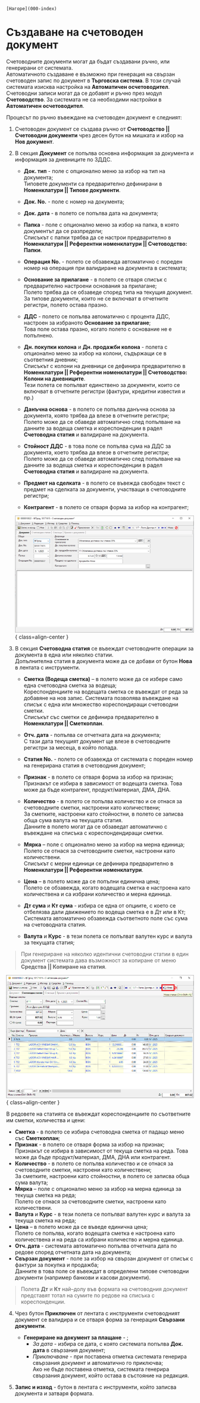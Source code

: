 ```{only} html
[Нагоре](000-index)
```

# Създаване на счетоводен документ 

Счетоводните документи могат да бъдат създавани ръчно, или генерирани от системата.  
Автоматичното създаване е възможно при генерация на свързан счетоводен запис по документ в **Търговска система**. В този случай системата изисква настройка на **Автоматичен осчетоводител**.  
Счетоводни записи могат да се добавят и ръчно през модул **Счетоводство**. За системата не са необходими настройки в **Автоматичен осчетоводител**.  

Процесът по ръчно въвеждане на счетоводен документ е следният:  

1) Счетоводен документ се създава ръчно от **Счетоводство || Счетоводни документи** чрез десен бутон на мишката и избор на **Нов документ**.  

2) В секция **Документ** се попълва основна информация за документа и информация за дневниците по ЗДДС.   

    - **Док. тип** - поле с опционално меню за избор на тип на документа;  
    Типовете документи са предварително дефинирани в **Номенклатури || Типове документи**.  

    - **Док. No.** - поле с номер на документа;  

    - **Док. дата** - в полето се попълва дата на документа;  

    - **Папка** - поле с опционално меню за избор на папка, в която документът да се разпредели;  
    Списъкът с папки трябва да се настрои предварително в **Номенклатури || Референтни номенклатури || Счетоводство: Папки**.  

    - **Операция No.** - полето се обзавежда автоматично с пореден номер на операция при валидиране на документа в системата;  

    - **Основание за прилагане** - в полето се отваря списък с предварително настроени основания за прилагане;  
    Полето трябва да се обзаведе според типа на текущия документ. За типове документи, които не се включват в отчетните регистри, полето остава празно.  

    - **ДДС** - полето се попълва автоматично с процента ДДС, настроен за избраното **Основание за прилагане**;  
    Това поле остава празно, когато полето с основание не е попълнено.  

    -  **Дн. покупки колона** и  **Дн. продажби колона** - полета с опционално меню за избор на колони, съдържащи се в съответния дневник;  
    Списъкът с колони на дневници се дефинира предварително в **Номенклатури || Референтни номенклатури || Счетоводство: Колони на дневниците**.  
    Тези полета се попълват единствено за документи, които се включват в отчетните регистри (фактури, кредитни известия и пр.)  

    - **Данъчна основа** - в полето се попълва данъчна основа за документа, която трябва да влезе в отчетните регистри;  
    Полето може да се обаведе автоматично след попълване на данните за водеща сметка и кореспонденции в радел **Счетоводна статия**  и валидиране на документа.  

    - **Стойност ДДС** - в това поле се попълва сума на ДДС за документа, което трябва да влезе в отчетните регистри;  
    Полето може да се обаведе автоматично след попълване на данните за водеща сметка и кореспонденции в радел **Счетоводна статия** и валидиране на документа. 

    - **Предмет на сделката** - в полето се въвежда свободен текст с предмет на сделката за документи, участващи в счетоводните регистри;  

    - **Контрагент** - в полето се отваря форма за избор на контрагент;  
    
    ![](901-acc-doc1.png){ class=align-center }

3) В секция **Счетоводна статия** се въвеждат счетоводните операции за документа в една или няколко статии.  
Допълнителна статия в документа може да се добави от бутон **Нова** в лентата с инструменти.  

    - **Сметка (Водеща сметка)** – в полето може да се избере само една счетоводна сметка за водеща;  
    Кореспонденциите на водещата сметка се въвеждат от реда за добавяне на нов запис. Системата позволява въвеждане на списък с една или множество кореспондиращи счетоводни сметки.  
    Списъкът със сметки се дефинира предварително в **Номенклатури || Сметкоплан**.  

    - **Отч. дата** - попълва се отчетната дата на документа;  
    С тази дата текущият документ ще влезе в счетоводните регистри за месеца, в който попада.    

    - **Статия No.** - полето се обзавежда от системата с пореден номер на генерирана статия в счетоводния документ;  

    -  **Признак** - в полето се отваря форма за избор на признак;  
    Признакът се избира в зависимост от водещата сметка. Това може да бъде контрагент, продукт/материал, ДМА, ДНА.  

    - **Количество** - в полето се попълва количество и се отнася за счетоводните сметки, настроени като количествени;  
    За сметките, настроени като стойностни, в полето се записва обща сума валута на текущата статия.  
    Данните в полето могат да се обзаведат автоматично с въвеждане на списъка с кореспондендиращи сметки.   

    - **Мярка** – поле с опционално меню за избор на мерна единица;  
    Полето се отнася за счетоводните сметки, настроени като количествени.  
    Списъкът с мерни единици се дефинира предварително в **Номенклатури || Референтни номенклатури**.   

    - **Цена** – в полето може да се попълни единична цена;  
    Полето се обзавежда, когато водещата сметка е настроена като количествена и са избрани количество и мерна единица.  

    - **Дт сума** и **Кт сума** - избира се една от опциите, с което се отбелязва дали движението по водеща сметка е в Дт или в Кт;  
    Системата автоматично обзавежда съответното поле със сума на счетоводната статия.  

    - **Валута** и **Курс** - в тези полета се попълват валутен курс и валута за текущата статия;  

> При генериране на няколко идентични счетоводни статии в един документ системата дава възможност за копиране от меню **Средства || Копиране на статия**.  

![](901-acc-doc2.png){ class=align-center }

В редовете на статията се въвеждат кореспонденциите по съответните им сметки, количества и цени:  
- **Сметка** - в полето се избира счетоводна сметка от падащо меню със **Сметкоплан**;  
- **Признак** - в полето се отваря форма за избор на признак;  
Признакът се избира в зависимост от текуща сметка на реда. Това може да бъде продукт/материал, ДМА, ДНА или контрагент.  
- **Количество** - в полето се попълва количество и се отнася за счетоводните сметки, настроени като количествени;  
За сметките, настроени като стойностни, в полето се записва обща сума валута;   
- **Мярка** – поле с опционално меню за избор на мерна единица за текуща сметка на реда;  
Полето се отнася за счетоводните сметки, настроени като количествени.  
- **Валута** и **Курс** - в тези полета се попълват валутен курс и валута за текуща сметка на реда;  
- **Цена** – в полето може да се въведе единична цена;  
Полето се попълва, когато водещата сметка е настроена като количествена и на реда са избрани количество и мерна единица.  
- **Отч. дата** - системата автоматично попълва отчетната дата по редове според отчетната дата на документа;   
- **Свързан документ** - поле за избор на свързан документ от списък с фактури за покупка и продажба;  
Данните в това поле се въвеждат в определени типове счетоводни документи (например банкови и касови документи).  

> Полета **Дт** и **Кт** най–долу във формата на счетоводния документ представят тотал на сумите по редове на списъка с кореспонденции.  

4) Чрез бутон **Приключен** от лентата с инструменти счетоводният документ се валидира и се отваря форма за генерация **Свързани документи**.  
    - **Генериране на документ за плащане** - ;  
        - *За дата* - избира се дата, с която системата попълва **Док. дата** в свързания документ;  
        - *Приключване* - при поставена отметка системата генерира свързания документ и автоматично го приключва;  
        Ако не бъде поставена отметка, системата генерира свързания документ, който остава в състояние на редакция.  

5) **Запис и изход** - бутон в лентата с инструменти, който записва документа и затваря формата.  